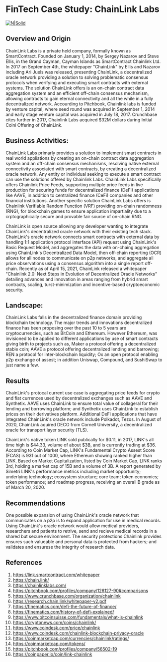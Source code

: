 # FinTech Case Study: ChainLink Labs

[![N|Solid](https://image.pitchbook.com/4CNaP6OQRsD1gGy3nWbPwHpKOLJ1606143213607_200x200)](https://nodesource.com/products/nsolid)

## Overview and Origin

ChainLink Labs is a private held company, formally known as SmartContract. Founded on January 1, 2014, by Sergey Nazarov and Steve Ellis, in the Grand Cayman, Cayman Islands as SmartContract Chainlink Ltd. In 2017 on September 4th, the whitepaper "ChainLink" by Ellis and Nazarov including Ari Juels was released, presenting ChainLink, a decentralized oracle network providing a solution to solving problematic consensus protocols when verifying and executing smart contracts with external systems. The solution ChainLink offers is an on-chain contract data aggregation system and an efficient off-chain consensus mechanism, allowing contracts to gain eternal connectivity and all the while in a fully decentralized network. Accourding to Pitchbook, Chainlink labs is funded by venture capital, where seed round was acquired in September 1, 2014 and early stage venture capital was acquired in July 18, 2017. Crunchbase cites further in 2017, Chainlink Labs acquired $32M dollars during Initial Coini Offering of ChainLink.


## Business Activities:

ChainLink Labs primarly provides a solution to implement smart contracts in real world appliations by creating an on-chain contract data aggregation system and an off-chain consensus mechanisms, resolving native external connectivity associated with smart contracts, by creating a decentralized oracle network. Any entity or individual seeking to execute a smart contract can use the solutions offered by Chainlink Labs. ChainLink Labs specifically offers Chainlink Price Feeds, supporting multiple price feeds in live production for securing funds for decentralized finance (DeFi) applications like AAVE, in addition to centralized finance (CeFi) companies and other financial institutions. Another specific solution ChainLink Labs offers is Chainlink Verifiable Random Function (VRF) providing on-chain randomness (RNG), for blockchain games to ensure application impartiality due to a crptographically secure and provable fair source of on-chain RNG. 

ChainLink is open source allowing any developer wanting to integrate ChainLink's decentralized oracle network with their existing tech stack. ChainLink's oracle network connects smart contracts with external data by handling 1:1 application protocol interface (API) request using ChainLink's Basic Request Model, and aggregates the data with on-chaing aggregation using ChainLink's Decentralized Data Model, then off-chain reporting (OCR) allows for all nodes to communicate on p2p networks, and aggregate all price observations using a consensus algorithm into a single report off-chain. Recently as of April 15, 2021, ChainLink released a whitepaper "Chainlink 2.0: Next Steps in Evolution of Decentralized Oracle Networks" detailing advances and innovation in areas ranging from hybrid smart contracts, scaling, turst-minimization and incentive-based cryptoeconomic security.


## Landscape:

ChainLink Labs falls in the decentralized finance domain providing blockchain technology. The major trends and innovations decentralized finance has been proposing over the past 10 to 5 years are cryptocurrencies, such as BitCoin and Ethereum. However Ethereum, was invisioned to be applied to different applications by use of smart contracts giving birth to projects such as, Maker a protocol offering a decentralized stable coin; AAVE a protocol offering decentralized lending and barrowing; REN a protocol for inter-blockchain liquidity; Ox an open protocol enabling p2p exchange of assest; in addition Uniswap, Compound, and SushiSwap to just name a few. 


## Results

ChainLink's protocal current use case is aggregating price feeds for crypto and fiat currences used by decentralized exchanges such as AAVE and Synthetix. AAVE uses ChainLink to ensure total value of collageral for their lending and borrowing platform; and Synthetix uses ChainLink to establish prices on their derivatives platform. Additional DeFi applications that have integrated ChainLink's oracle network include Polkadot, Tezos. In August of 2020, ChainLink aquired DECO from Cornell University, a decentralized oracle for transport layer security (TLS). 

ChainLink's native token LINK sold publically for $0.11, in 2017, LINK's all time high is $44.33, volume of about $3B, and is currently trading at $36. According to Coin Market Cap, LINK's Fundamental Crypto Assest Score (FCAS) is 931 out of 1000, where Ethereum showing ranked higher than LINK. Based on Market Capitalization, listed by Coin Market Cap, LINK ranks 3rd, holding a market cap of 15B and a volume of 3B. A report generated by Simetri LINK's performance metrics including market opportunity; underlying technology; ecosystem structure; core team; token economics; token performance; and roadmap progress, receiving an overall B grade as of March 20, 2020.


## Recommendations

One possible expansion of using ChainLink's oracle network that communicates on a p2p is to expand application for use in medical records. Using ChainLink's oracle network would allow medical providers, researchers and patients to retrive, send and recieve medical records in a shared but secure environment. The security protections Chainlink provides ensures such valueable and personal data is protected from hackers; and validates and ensurese the integrity of research data.


## References

1) https://link.smartcontract.com/whitepaper
2) https://chain.link/
3) https://chainlinklabs.com/
4) https://pitchbook.com/profiles/company/126127-90#comparisons
5) https://www.crunchbase.com/organization/chainlink
6) https://research.chain.link/whitepaper-v2.pdf
7) https://finematics.com/defi-the-future-of-finance/
8) https://finematics.com/history-of-defi-explained/
9) https://www.bitcoinsuisse.com/fundamentals/what-is-chainlink
10) https://cryptonews.com/coins/chainlink/
11) https://www.coindesk.com/price/chainlink
12) https://www.coindesk.com/chainlink-blockchain-privacy-oracle
13) https://coinmarketcap.com/currencies/chainlink/ratings/
14) https://coinmarketcap.com/tokens/
15) https://pitchbook.com/profiles/company/56502-19
16) https://coinpaper.io/coin/link-chainlink
